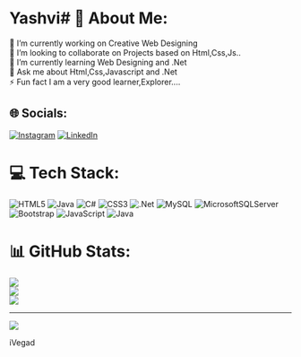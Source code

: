# Yashvi# 💫 About Me:
 🔭 I’m currently working on Creative Web Designing<br>👯 I’m looking to collaborate on Projects based on Html,Css,Js..<br>🌱 I’m currently learning Web Designing and .Net<br>💬 Ask me about Html,Css,Javascript and .Net<br>⚡ Fun fact I am a very good learner,Explorer....<br>


## 🌐 Socials:
[![Instagram](https://img.shields.io/badge/Instagram-%23E4405F.svg?logo=Instagram&logoColor=white)](https://instagram.com/yashuvegad) [![LinkedIn](https://img.shields.io/badge/LinkedIn-%230077B5.svg?logo=linkedin&logoColor=white)](https://linkedin.com/in/YashviVegad) 

# 💻 Tech Stack:
![HTML5](https://img.shields.io/badge/html5-%23E34F26.svg?style=for-the-badge&logo=html5&logoColor=white) ![Java](https://img.shields.io/badge/java-%23ED8B00.svg?style=for-the-badge&logo=java&logoColor=white) ![C#](https://img.shields.io/badge/c%23-%23239120.svg?style=for-the-badge&logo=c-sharp&logoColor=white) ![CSS3](https://img.shields.io/badge/css3-%231572B6.svg?style=for-the-badge&logo=css3&logoColor=white) ![.Net](https://img.shields.io/badge/.NET-5C2D91?style=for-the-badge&logo=.net&logoColor=white) ![MySQL](https://img.shields.io/badge/mysql-%2300f.svg?style=for-the-badge&logo=mysql&logoColor=white) ![MicrosoftSQLServer](https://img.shields.io/badge/Microsoft%20SQL%20Sever-CC2927?style=for-the-badge&logo=microsoft%20sql%20server&logoColor=white) ![Bootstrap](https://img.shields.io/badge/bootstrap-%23563D7C.svg?style=for-the-badge&logo=bootstrap&logoColor=white) ![JavaScript](https://img.shields.io/badge/javascript-%23323330.svg?style=for-the-badge&logo=javascript&logoColor=%23F7DF1E) ![Java](https://img.shields.io/badge/java-%23ED8B00.svg?style=for-the-badge&logo=java&logoColor=white)
# 📊 GitHub Stats:
![](https://github-readme-stats.vercel.app/api?username=YashviVegad12&theme=dark&hide_border=false&include_all_commits=false&count_private=false)<br/>
![](https://github-readme-streak-stats.herokuapp.com/?user=YashviVegad12&theme=dark&hide_border=false)<br/>
![](https://github-readme-stats.vercel.app/api/top-langs/?username=YashviVegad12&theme=dark&hide_border=false&include_all_commits=false&count_private=false&layout=compact)

---
[![](https://visitcount.itsvg.in/api?id=YashviVegad12&icon=4&color=5)](https://visitcount.itsvg.in)

<!-- Proudly created with GPRM ( https://gprm.itsvg.in ) -->iVegad
